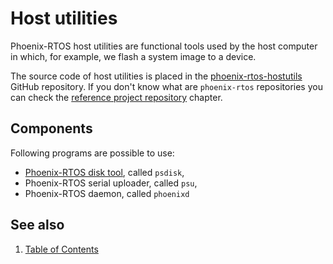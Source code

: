 # Host utilities

Phoenix-RTOS host utilities are functional tools used by the host computer in which, for example, we flash a system
image to a device.

The source code of host utilities is placed in the
[phoenix-rtos-hostutils](https://github.com/phoenix-rtos/phoenix-rtos-utils) GitHub repository. If you don't know what
are `phoenix-rtos` repositories you can check the [reference project repository](../building/project.md) chapter.

## Components

Following programs are possible to use:

- [Phoenix-RTOS disk tool](psdisk.md), called `psdisk`,
- Phoenix-RTOS serial uploader, called `psu`,
- Phoenix-RTOS daemon, called `phoenixd`

<!-- #TODO: add chapters for all specific utilities -->

## See also

1. [Table of Contents](../README.md)
